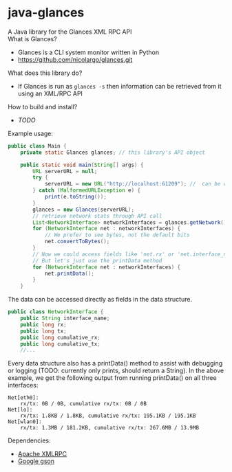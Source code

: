 java-glances
============

A Java library for the Glances XML RPC API<br>
What is Glances?
- Glances is a CLI system monitor written in Python
- https://github.com/nicolargo/glances.git

What does this library do?
- If Glances is run as ```glances -s``` then information can be retrieved from it using an XML/RPC API

How to build and install?
- <i>TODO</i>

Example usage:
```java
public class Main {
    private static Glances glances; // this library's API object

    public static void main(String[] args) {
        URL serverURL = null;
        try {
            serverURL = new URL("http://localhost:61209"); //  can be with or without trailing '/RPC2'
        } catch (MalformedURLException e) {
            print(e.toString());
        }
        glances = new Glances(serverURL);
        // retrieve network stats through API call
        List<NetworkInterface> networkInterfaces = glances.getNetwork();
        for (NetworkInterface net : networkInterfaces) {
            // We prefer to see bytes, not the default bits
            net.convertToBytes();
        }
        // Now we could access fields like 'net.rx' or 'net.interface_name'
        // But let's just use the printData method
        for (NetworkInterface net : networkInterfaces) {
            net.printData();
        }
    }
```
The data can be accessed directly as fields in the data structure.
```java
public class NetworkInterface {
    public String interface_name;
    public long rx;
    public long tx;
    public long cumulative_rx;
    public long cumulative_tx;
    //...
```
Every data structure also has a printData() method to assist with debugging or logging
(TODO: currently only prints, should return a String).
In the above example, we get the following output from running printData() on all three interfaces:
```
Net[eth0]:
	rx/tx: 0B / 0B, cumulative rx/tx: 0B / 0B
Net[lo]:
	rx/tx: 1.8KB / 1.8KB, cumulative rx/tx: 195.1KB / 195.1KB
Net[wlan0]:
	rx/tx: 1.3MB / 181.2KB, cumulative rx/tx: 267.6MB / 13.9MB
```	

Dependencies:
- [Apache XMLRPC](http://ws.apache.org/xmlrpc/)
- [Google gson](https://code.google.com/p/google-gson/)
